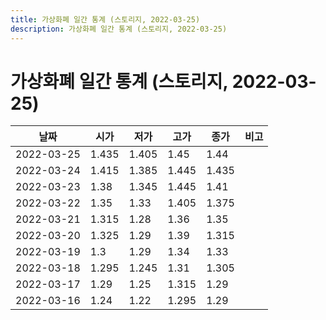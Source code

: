 ```yaml
---
title: 가상화폐 일간 통계 (스토리지, 2022-03-25)
description: 가상화폐 일간 통계 (스토리지, 2022-03-25)
---
```


가상화폐 일간 통계 (스토리지, 2022-03-25)
===

|날짜|시가|저가|고가|종가|비고|
|--|--|--|--|--|--|
|2022-03-25|1.435|1.405|1.45|1.44|    |
|2022-03-24|1.415|1.385|1.445|1.435|    |
|2022-03-23|1.38|1.345|1.445|1.41|    |
|2022-03-22|1.35|1.33|1.405|1.375|    |
|2022-03-21|1.315|1.28|1.36|1.35|    |
|2022-03-20|1.325|1.29|1.39|1.315|    |
|2022-03-19|1.3|1.29|1.34|1.33|    |
|2022-03-18|1.295|1.245|1.31|1.305|    |
|2022-03-17|1.29|1.25|1.315|1.29|    |
|2022-03-16|1.24|1.22|1.295|1.29|    |

